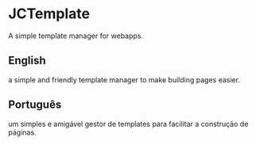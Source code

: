 # JCTemplate
A simple template manager for webapps.

## English
a simple and friendly template manager to make building pages easier.

## Português
um simples e amigável gestor de templates para facilitar a construção de páginas.
